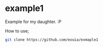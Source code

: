 # example1
Example for my daughter. :P

How to use;

```sh
git clone https://github.com/eouia/exmaple1
```
